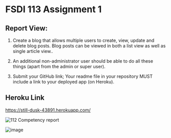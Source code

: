 # FSDI 113 Assignment 1
## Report View:

1. Create a blog that allows multiple users to create, view, update and delete blog posts. Blog posts can be viewed in both a list view as well as single article view..

2. An  additional non-administrator user should be able to do all these things (apart from the admin or super user).

3. Submit your GitHub link; Your readme file in your repository MUST include a link to your deployed app (on Heroku).

## Heroku Link
https://still-dusk-43891.herokuapp.com/

![112 Competency report](https://user-images.githubusercontent.com/61714687/172328898-d5e21930-91e5-4bbd-8076-5c9cd3714f51.JPG)

![image](https://user-images.githubusercontent.com/61714687/173221608-0ab3be79-377e-4d4e-b414-6628d24aae3b.png)

